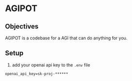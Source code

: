 # AGIPOT

## Objectives

AGIPOT is a codebase for a AGI that can do anything for you. 

## Setup

1. add your openai api key to the `.env` file

```
openai_api_key=sk-proj-******
```